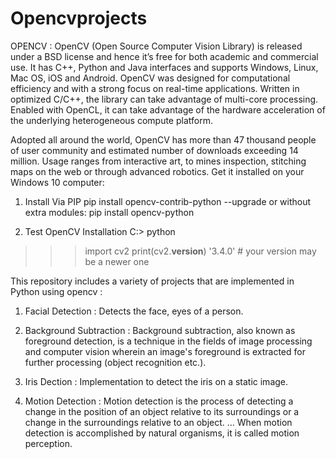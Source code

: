 # Opencvprojects

OPENCV : OpenCV (Open Source Computer Vision Library) is released under a BSD license and hence it’s free for both academic and commercial use. It has C++, Python and Java interfaces and supports Windows, Linux, Mac OS, iOS and Android. OpenCV was designed for computational efficiency and with a strong focus on real-time applications. Written in optimized C/C++, the library can take advantage of multi-core processing. Enabled with OpenCL, it can take advantage of the hardware acceleration of the underlying heterogeneous compute platform.

Adopted all around the world, OpenCV has more than 47 thousand people of user community and estimated number of downloads exceeding 14 million. Usage ranges from interactive art, to mines inspection, stitching maps on the web or through advanced robotics.
Get it installed on your Windows 10 computer:

1. Install Via PIP
pip install opencv-contrib-python --upgrade
or without extra modules:
pip install opencv-python

2. Test OpenCV Installation
C:\> python
>>> import cv2
>>> print(cv2.__version__)
'3.4.0' # your version may be a newer one

This repository includes a variety of projects that are implemented in Python using opencv :
1. Facial Detection : Detects the face, eyes of a person.

2. Background Subtraction : Background subtraction, also known as foreground detection, is a technique in the fields of image processing and computer vision wherein an image's foreground is extracted for further processing (object recognition etc.).

3. Iris Dection : Implementation to detect the iris on a static image.

4. Motion Detection : Motion detection is the process of detecting a change in the position of an object relative to its surroundings or a change in the surroundings relative to an object. ... When motion detection is accomplished by natural organisms, it is called motion perception.

